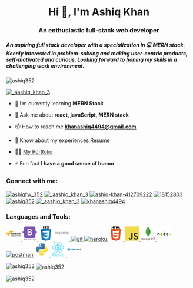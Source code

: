 <h1 align="center">Hi 👋, I'm Ashiq Khan</h1>
<h3 align="center">An enthusiastic full-stack web developer</h3>

<h5> An aspiring full stack developer with a specialization in 💻 MERN stack. Keenly interested in problem-solving and making user-centric products, self-motivated and curious. Looking forward to honing my skills in a challenging work environment.</h5>

<p align="left"> <img src="https://komarev.com/ghpvc/?username=ashiq352&label=Profile%20views&color=0e75b6&style=flat" alt="ashiq352" /> </p>

<p align="left"> <a href="https://twitter.com/_aashiq_khan_3" target="blank"><img src="https://img.shields.io/twitter/follow/_aashiq_khan_3?logo=twitter&style=for-the-badge" alt="_aashiq_khan_3" /></a> </p>

- 🌱 I’m currently learning **MERN Stack**

- 💬 Ask me about **react, javaScript, MERN stack**

- 📫 How to reach me **khanashiq4494@gmail.com**

- 📄 Know about my experiences [Resume](https://drive.google.com/file/d/1BQFWilpa-sTkxcl9bks07hlARyLAB_vR/view?usp=sharing)

- 👨‍💼 [ My Portfolio](https://drive.google.com/file/d/1BQFWilpa-sTkxcl9bks07hlARyLAB_vR/view?usp=sharing)

- ⚡ Fun fact **I have a good sence of humor**

<h3 align="left">Connect with me:</h3>
<p align="left">
<a href="https://codepen.io/ashiqfw_352" target="blank"><img align="center" src="https://raw.githubusercontent.com/rahuldkjain/github-profile-readme-generator/master/src/images/icons/Social/codepen.svg" alt="ashiqfw_352" height="30" width="40" /></a>
<a href="https://twitter.com/_aashiq_khan_3" target="blank"><img align="center" src="https://raw.githubusercontent.com/rahuldkjain/github-profile-readme-generator/master/src/images/icons/Social/twitter.svg" alt="_aashiq_khan_3" height="30" width="40" /></a>
<a href="https://linkedin.com/in/ashiq-khan-412709222" target="blank"><img align="center" src="https://raw.githubusercontent.com/rahuldkjain/github-profile-readme-generator/master/src/images/icons/Social/linked-in-alt.svg" alt="ashiq-khan-412709222" height="30" width="40" /></a>
<a href="https://stackoverflow.com/users/18152803" target="blank"><img align="center" src="https://raw.githubusercontent.com/rahuldkjain/github-profile-readme-generator/master/src/images/icons/Social/stack-overflow.svg" alt="18152803" height="30" width="40" /></a>
<a href="https://codesandbox.com/ashiq352" target="blank"><img align="center" src="https://raw.githubusercontent.com/rahuldkjain/github-profile-readme-generator/master/src/images/icons/Social/codesandbox.svg" alt="ashiq352" height="30" width="40" /></a>
<a href="https://instagram.com/_aashiq_khan_3" target="blank"><img align="center" src="https://raw.githubusercontent.com/rahuldkjain/github-profile-readme-generator/master/src/images/icons/Social/instagram.svg" alt="_aashiq_khan_3" height="30" width="40" /></a>
<a href="https://www.leetcode.com/khanashiq4494" target="blank"><img align="center" src="https://raw.githubusercontent.com/rahuldkjain/github-profile-readme-generator/master/src/images/icons/Social/leet-code.svg" alt="khanashiq4494" height="30" width="40" /></a>
</p>

<h3 align="left">Languages and Tools:</h3>
<p align="left"> <a href="https://aws.amazon.com" target="_blank" rel="noreferrer"> <img src="https://raw.githubusercontent.com/devicons/devicon/master/icons/amazonwebservices/amazonwebservices-original-wordmark.svg" alt="aws" width="40" height="40"/> </a> <a href="https://getbootstrap.com" target="_blank" rel="noreferrer"> <img src="https://raw.githubusercontent.com/devicons/devicon/master/icons/bootstrap/bootstrap-plain-wordmark.svg" alt="bootstrap" width="40" height="40"/> </a> <a href="https://www.w3schools.com/css/" target="_blank" rel="noreferrer"> <img src="https://raw.githubusercontent.com/devicons/devicon/master/icons/css3/css3-original-wordmark.svg" alt="css3" width="40" height="40"/> </a> <a href="https://expressjs.com" target="_blank" rel="noreferrer"> <img src="https://raw.githubusercontent.com/devicons/devicon/master/icons/express/express-original-wordmark.svg" alt="express" width="40" height="40"/> </a> <a href="https://git-scm.com/" target="_blank" rel="noreferrer"> <img src="https://www.vectorlogo.zone/logos/git-scm/git-scm-icon.svg" alt="git" width="40" height="40"/> </a> <a href="https://heroku.com" target="_blank" rel="noreferrer"> <img src="https://www.vectorlogo.zone/logos/heroku/heroku-icon.svg" alt="heroku" width="40" height="40"/> </a> <a href="https://www.w3.org/html/" target="_blank" rel="noreferrer"> <img src="https://raw.githubusercontent.com/devicons/devicon/master/icons/html5/html5-original-wordmark.svg" alt="html5" width="40" height="40"/> </a> <a href="https://developer.mozilla.org/en-US/docs/Web/JavaScript" target="_blank" rel="noreferrer"> <img src="https://raw.githubusercontent.com/devicons/devicon/master/icons/javascript/javascript-original.svg" alt="javascript" width="40" height="40"/> </a> <a href="https://www.mongodb.com/" target="_blank" rel="noreferrer"> <img src="https://raw.githubusercontent.com/devicons/devicon/master/icons/mongodb/mongodb-original-wordmark.svg" alt="mongodb" width="40" height="40"/> </a> <a href="https://nodejs.org" target="_blank" rel="noreferrer"> <img src="https://raw.githubusercontent.com/devicons/devicon/master/icons/nodejs/nodejs-original-wordmark.svg" alt="nodejs" width="40" height="40"/> </a> <a href="https://postman.com" target="_blank" rel="noreferrer"> <img src="https://www.vectorlogo.zone/logos/getpostman/getpostman-icon.svg" alt="postman" width="40" height="40"/> </a> <a href="https://www.python.org" target="_blank" rel="noreferrer"> <img src="https://raw.githubusercontent.com/devicons/devicon/master/icons/python/python-original.svg" alt="python" width="40" height="40"/> </a> <a href="https://reactjs.org/" target="_blank" rel="noreferrer"> <img src="https://raw.githubusercontent.com/devicons/devicon/master/icons/react/react-original-wordmark.svg" alt="react" width="40" height="40"/> </a> <a href="https://webpack.js.org" target="_blank" rel="noreferrer"> <img src="https://raw.githubusercontent.com/devicons/devicon/d00d0969292a6569d45b06d3f350f463a0107b0d/icons/webpack/webpack-original-wordmark.svg" alt="webpack" width="40" height="40"/> </a> </p>

<p><img align="left" src="https://github-readme-stats.vercel.app/api/top-langs?username=ashiq352&show_icons=true&locale=en&layout=compact" alt="ashiq352" /></p>

<p>&nbsp;<img align="center" src="https://github-readme-stats.vercel.app/api?username=ashiq352&show_icons=true&locale=en" alt="ashiq352" /></p>

<p><img align="center" src="https://github-readme-streak-stats.herokuapp.com/?user=ashiq352&" alt="ashiq352" /></p>
